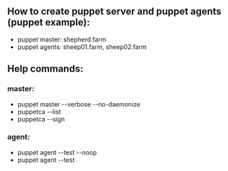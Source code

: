 ## How to create puppet server and puppet agents (puppet example):
 - puppet master: shepherd.farm
 - puppet agents: sheep01.farm, sheep02.farm

## Help commands:

### master:
 - puppet master --verbose --no-daemonize
 - puppetca --list
 - puppetca --sign <client>

### agent:
 - puppet agent --test --noop
 - puppet agent --test
